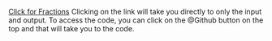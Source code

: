 
[Click for Fractions](http://runpython.com/?user=averywallis&repo=Fractionspatterns&name=fractionspatterns.py)
Clicking on the link will take you directly to only the input and output. To access the code, you can click on the @Github button on the top and that will take you to the code.
